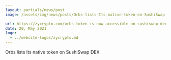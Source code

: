 ```yaml
---
layout: partials/news/post
image: /assets/img/news/posts/Orbs-lists-Its-native-token-on-SushiSwap-DEX-zycrypto.jpeg

url: https://zycrypto.com/orbs-token-is-now-accessible-on-sushiswap-decentralized-exchange/
date: 20, May 2021
logo: 
  - ../website-logos/zycrypto.md
---
```


Orbs lists Its native token on SushiSwap DEX